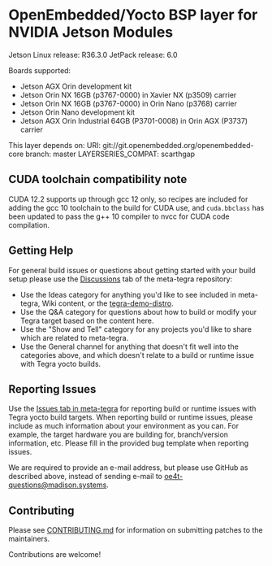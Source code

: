 OpenEmbedded/Yocto BSP layer for NVIDIA Jetson Modules
======================================================

Jetson Linux release: R36.3.0
JetPack release:      6.0

Boards supported:
* Jetson AGX Orin development kit
* Jetson Orin NX 16GB (p3767-0000) in Xavier NX (p3509) carrier
* Jetson Orin NX 16GB (p3767-0000) in Orin Nano (p3768) carrier
* Jetson Orin Nano development kit
* Jetson AGX Orin Industrial 64GB (P3701-0008) in Orin AGX (P3737) carrier

This layer depends on:
URI: git://git.openembedded.org/openembedded-core
branch: master
LAYERSERIES_COMPAT: scarthgap


CUDA toolchain compatibility note
---------------------------------

CUDA 12.2 supports up through gcc 12 only, so recipes are included
for adding the gcc 10 toolchain to the build for CUDA use, and `cuda.bbclass`
has been updated to pass the g++ 10 compiler to nvcc for CUDA code compilation.


Getting Help
------------

For general build issues or questions about getting started with your build
setup please use the
[Discussions](https://github.com/OE4T/meta-tegra/discussions) tab of the
meta-tegra repository:

* Use the Ideas category for anything you'd like to see included in meta-tegra,
Wiki content, or the
[tegra-demo-distro](https://github.com/OE4T/tegra-demo-distro/issues).
* Use the Q&A category for questions about how to build or modify your Tegra
target based on the content here.
* Use the "Show and Tell" category for any projects you'd like to share which
are related to meta-tegra.
* Use the General channel for anything that doesn't fit well into the categories
above, and which doesn't relate to a build or runtime issue with Tegra yocto
builds.

Reporting Issues
----------------

Use the [Issues tab in meta-tegra](https://github.com/OE4T/meta-tegra/issues)
for reporting build or runtime issues with Tegra yocto build targets.  When
reporting build or runtime issues, please include as much information about your
environment as you can. For example, the target hardware you are building for,
branch/version information, etc.  Please fill in the provided bug template when
reporting issues.

We are required to provide an e-mail address, but please use GitHub as
described above, instead of sending e-mail to oe4t-questions@madison.systems.

Contributing
------------

Please see [CONTRIBUTING.md](CONTRIBUTING.md) for information on submitting
patches to the maintainers.

Contributions are welcome!

